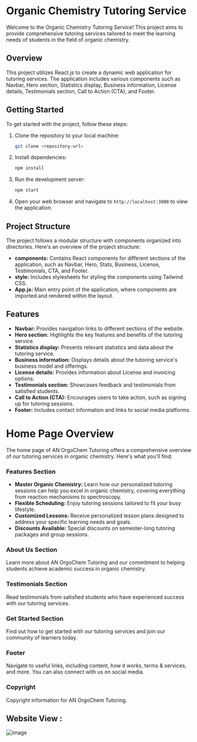 # Organic Chemistry Tutoring Service

Welcome to the Organic Chemistry Tutoring Service! This project aims to provide comprehensive tutoring services tailored to meet the learning needs of students in the field of organic chemistry.

## Overview

This project utilizes React.js to create a dynamic web application for tutoring services. The application includes various components such as Navbar, Hero section, Statistics display, Business information, License details, Testimonials section, Call to Action (CTA), and Footer.

## Getting Started

To get started with the project, follow these steps:

1. Clone the repository to your local machine:

   ```bash
   git clone <repository-url>
   ```

2. Install dependencies:

   ```bash
   npm install
   ```

3. Run the development server:

   ```bash
   npm start
   ```

4. Open your web browser and navigate to `http://localhost:3000` to view the application.

## Project Structure

The project follows a modular structure with components organized into directories. Here's an overview of the project structure:

- **components:** Contains React components for different sections of the application, such as Navbar, Hero, Stats, Business, License, Testimonials, CTA, and Footer.
- **style:** Includes stylesheets for styling the components using Tailwind CSS.
- **App.js:** Main entry point of the application, where components are imported and rendered within the layout.

## Features

- **Navbar:** Provides navigation links to different sections of the website.
- **Hero section:** Highlights the key features and benefits of the tutoring service.
- **Statistics display:** Presents relevant statistics and data about the tutoring service.
- **Business information:** Displays details about the tutoring service's business model and offerings.
- **License details:** Provides information about License and invoicing options.
- **Testimonials section:** Showcases feedback and testimonials from satisfied students.
- **Call to Action (CTA):** Encourages users to take action, such as signing up for tutoring sessions.
- **Footer:** Includes contact information and links to social media platforms.


# Home Page Overview

  The home page of AN OrgoChem Tutoring offers a comprehensive overview of our tutoring services in organic chemistry. Here's what you'll find:
  
  ### Features Section
  
  - **Master Organic Chemistry:** Learn how our personalized tutoring sessions can help you excel in organic chemistry, covering everything from reaction mechanisms to spectroscopy.
  - **Flexible Scheduling:** Enjoy tutoring sessions tailored to fit your busy lifestyle.
  - **Customized Lessons:** Receive personalized lesson plans designed to address your specific learning needs and goals.
  - **Discounts Available:** Special discounts on semester-long tutoring packages and group sessions.
  
  ### About Us Section
  
  Learn more about AN OrgoChem Tutoring and our commitment to helping students achieve academic success in organic chemistry.
  
  ### Testimonials Section
  
  Read testimonials from satisfied students who have experienced success with our tutoring services.
  
  ### Get Started Section
  
  Find out how to get started with our tutoring services and join our community of learners today.
  
  ### Footer
  
  Navigate to useful links, including content, how it works, terms & services, and more. You can also connect with us on social media.
  
  ### Copyright
  
  Copyright information for AN OrgoChem Tutoring.

  ## Website View : 

![image](https://github.com/AngelaNova/Angela_Tutoring_OrganicChemistry/assets/160551855/c9df3246-2f84-4963-b9e0-185fd5d5a02b)


  
  
